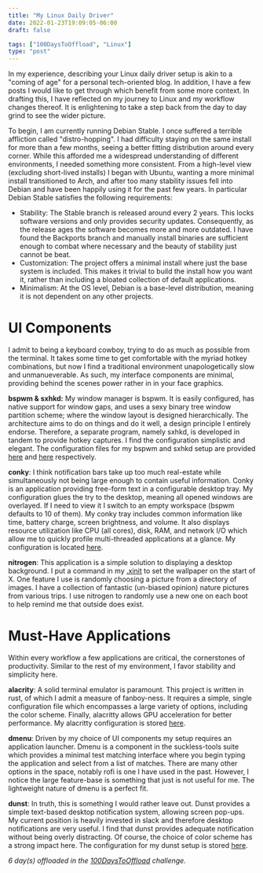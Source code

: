 ```yaml
---
title: "My Linux Daily Driver"
date: 2022-01-23T19:09:05-06:00
draft: false

tags: ["100DaysToOffload", "Linux"]
type: "post"
---
```


In my experience, describing your Linux daily driver setup is akin to a "coming of age" for a personal tech-oriented blog. In addition, I have a few posts I would like to get through which benefit from some more context. In drafting this, I have reflected on my journey to Linux and my workflow changes thereof. It is enlightening to take a step back from the day to day grind to see the wider picture.

To begin, I am currently running Debian Stable. I once suffered a terrible affliction called "distro-hopping". I had difficulty staying on the same install for more than a few months, seeing a better fitting distribution around every corner. While this afforded me a widespread understanding of different environments, I needed something more consistent. From a high-level view (excluding short-lived installs) I began with Ubuntu, wanting a more minimal install transitioned to Arch, and after too many stability issues fell into Debian and have been happily using it for the past few years. In particular Debian Stable satisfies the following requirements:
- Stability: The Stable branch is released around every 2 years. This locks software versions and only provides security updates. Consequently, as the release ages the software becomes more and more outdated. I have found the Backports branch and manually install binaries are sufficient enough to combat where necessary and the beauty of stability just cannot be beat.
- Customization: The project offers a minimal install where just the base system is included. This makes it trivial to build the install how you want it, rather than including a bloated collection of default applications.
- Minimalism: At the OS level, Debian is a base-level distribution, meaning it is not dependent on any other projects.

# UI Components
I admit to being a keyboard cowboy, trying to do as much as possible from the terminal. It takes some time to get comfortable with the myriad hotkey combinations, but now I find a traditional environment unapologetically slow and unmanueverable. As such, my interface components are minimal, providing behind the scenes power rather in in your face graphics.

**bspwm & sxhkd:** My window manager is bspwm. It is easily configured, has native support for window gaps, and uses a sexy binary tree window partition scheme; where the window layout is designed hierarchically. The architecture aims to do on things and do it well, a design principle I entirely endorse. Therefore, a separate program, namely sxhkd, is developed in tandem to provide hotkey captures. I find the configuration simplistic and elegant. The configuration files for my bspwm and sxhkd setup are provided [here](https://github.com/hamersaw/dotfiles/blob/master/.config/bspwm/bspwmrc) and [here](https://github.com/hamersaw/dotfiles/blob/master/.config/sxhkd/sxhkdrc) respectively.

**conky**: I think notification bars take up too much real-estate while simultaneously not being large enough to contain useful information. Conky is an application providing free-form text in a configurable desktop tray. My configuration glues the try to the desktop, meaning all opened windows are overlayed. If I need to view it I switch to an empty workspace (bspwm defaults to 10 of them). My conky tray includes common information like time, battery charge, screen brightness, and volume. It also displays resource utilization like CPU (all cores), disk, RAM, and network I/O which allow me to quickly profile multi-threaded applications at a glance. My configuration is located [here](https://github.com/hamersaw/dotfiles/blob/master/.config/conky/conky.conf).

**nitrogen**: This application is a simple solution to displaying a desktop background. I put a command in my [.xinit](https://github.com/hamersaw/dotfiles/blob/master/.xinitrc) to set the wallpaper on the start of X. One feature I use is randomly choosing a picture from a directory of images. I have a collection of fantastic (un-biased opinion) nature pictures from various trips. I use nitrogen to randomly use a new one on each boot to help remind me that outside does exist.

# Must-Have Applications
Within every workflow a few applications are critical, the cornerstones of productivity. Similar to the rest of my environment, I favor stability and simplicity here.

**alacrity**: A solid terminal emulator is paramount. This project is written in rust, of which I admit a measure of fanboy-ness. It requires a simple, single configuration file which encompasses a large variety of options, including the color scheme. Finally, alacritty allows GPU acceleration for better performance. My alacritty configuration is stored [here](https://github.com/hamersaw/dotfiles/blob/master/.config/alacritty/alacritty.yml).

**dmenu**: Driven by my choice of UI components my setup requires an application launcher. Dmenu is a component in the suckless-tools suite which provides a minimal test matching interface where you begin typing the application and select from a list of matches. There are many other options in the space, notably rofi is one I have used in the past. However, I notice the large feature-base is something that just is not useful for me. The lightweight nature of dmenu is a perfect fit.

**dunst**: In truth, this is something I would rather leave out. Dunst provides a simple text-based desktop notification system, allowing screen pop-ups. My current position is heavily invested in slack and therefore desktop notifications are very useful. I find that dunst provides adequate notification without being overly distracting. Of course, the choice of color scheme has a strong impact here.  The configuration for my dunst setup is stored [here](https://github.com/hamersaw/dotfiles/blob/master/.config/dunst/dunstrc).

_6 day(s) offloaded in the [100DaysToOffload](https://100daystooffload.com/) challenge._

